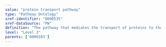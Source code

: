 ```yaml
---
value: "protein transport pathway"
type: "Pathway Ontology"
xref-identifier: "0000535"
xref-dataSource: "PW"
definition: "The pathway that mediates the transport of proteins to their proper destination and the trafficking of proteins between organelles. Notable examples are the nucleocytoplasmic shuttling and the mitochondrial protein import pathways."
level: "Level 3"
parents: ['0000103']
---
```

